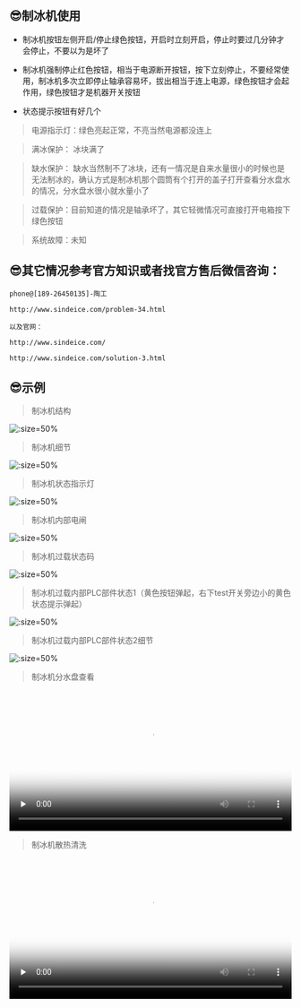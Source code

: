 ## 😎制冰机使用

* 制冰机按钮左侧开启/停止绿色按钮，开启时立刻开启，停止时要过几分钟才会停止，不要以为是坏了

* 制冰机强制停止红色按钮，相当于电源断开按钮，按下立刻停止，不要经常使用，制冰机多次立即停止轴承容易坏，拔出相当于连上电源，绿色按钮才会起作用，绿色按钮才是机器开关按钮

* 状态提示按钮有好几个

> 电源指示灯：绿色亮起正常，不亮当然电源都没连上

> 满冰保护： 冰块满了

> 缺水保护： 缺水当然制不了冰块，还有一情况是自来水量很小的时候也是无法制冰的，确认方式是制冰机那个圆筒有个打开的盖子打开查看分水盘水的情况，分水盘水很小就水量小了

> 过载保护：目前知道的情况是轴承坏了，其它轻微情况可直接打开电箱按下绿色按钮

> 系统故障：未知

## 😎其它情况参考官方知识或者找官方售后微信咨询：

	phone@[189-26450135]-陶工

	http://www.sindeice.com/problem-34.html

	以及官网：

	http://www.sindeice.com/

	http://www.sindeice.com/solution-3.html

## 😎示例

> 制冰机结构

![](https://gitee.com/GaloisFields/WORKFLOWS4COMPANY/raw/master/resources/pic/equipment/制冰机设备.jpeg ':size=50%')

> 制冰机细节

![](https://gitee.com/GaloisFields/WORKFLOWS4COMPANY/raw/master/resources/pic/equipment/制冰机设备细节.jpeg ':size=50%')

> 制冰机状态指示灯

![](https://gitee.com/GaloisFields/WORKFLOWS4COMPANY/raw/master/resources/pic/equipment/制冰机状态灯.jpeg ':size=50%')

> 制冰机内部电闸

![](https://gitee.com/GaloisFields/WORKFLOWS4COMPANY/raw/master/resources/pic/equipment/制冰机电箱.jpeg ':size=50%')

> 制冰机过载状态码

![](https://gitee.com/GaloisFields/WORKFLOWS4COMPANY/raw/master/resources/pic/equipment/制冰机过载状态码.jpeg ':size=50%')

> 制冰机过载内部PLC部件状态1（黄色按钮弹起，右下test开关旁边小的黄色状态提示弹起）

![](https://gitee.com/GaloisFields/WORKFLOWS4COMPANY/raw/master/resources/pic/equipment/制冰机过载内部plc状态1.jpeg ':size=50%')

> 制冰机过载内部PLC部件状态2细节

![](https://gitee.com/GaloisFields/WORKFLOWS4COMPANY/raw/master/resources/pic/equipment/制冰机过载内部plc状态2.jpeg ':size=50%')

> 制冰机分水盘查看

<video id="video" width=100%  controls="" preload="none" poster="https://gitee.com/GaloisFields/WORKFLOWS4COMPANY/raw/master/resources/pic/logo/视频封面0.png"><source id="mp4" src="http://ypsx-test.test.upcdn.net/equipment/制冰机分水盘查看.mp4" type="video/mp4"></videos>

> 制冰机散热清洗

<video id="video" width=100%  controls="" preload="none" poster="https://gitee.com/GaloisFields/WORKFLOWS4COMPANY/raw/master/resources/pic/logo/视频封面1.png"><source id="mp4" src="http://ypsx-test.test.upcdn.net/equipment/制冰机散热清洗.mp4" type="video/mp4"></videos>
